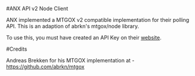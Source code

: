 #ANX API v2 Node Client

ANX implemented a MTGOX v2 compatible implementation for their polling API. This is an adaption of abrkn's mtgox/node library.

To use this, you must have created an API Key on their [website](https://anxpro.com).

#Credits

Andreas Brekken for his MTGOX implementation at - https://github.com/abrkn/mtgox


